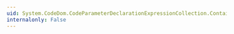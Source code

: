 ```yaml
---
uid: System.CodeDom.CodeParameterDeclarationExpressionCollection.Contains(System.CodeDom.CodeParameterDeclarationExpression)
internalonly: False
---
```

